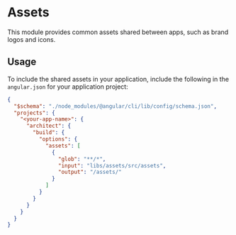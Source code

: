 # Assets

This module provides common assets shared between apps, such as brand logos and icons.

## Usage

To include the shared assets in your application, include the following in the `angular.json` for your application project:

```json
{
  "$schema": "./node_modules/@angular/cli/lib/config/schema.json",
  "projects": {
    "<your-app-name>": {
      "architect": {
        "build": {
          "options": {
            "assets": [
              {
                "glob": "**/*",
                "input": "libs/assets/src/assets",
                "output": "/assets/"
              }
            ]
          }
        }
      }
    }
  }
}
```
